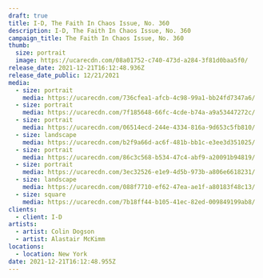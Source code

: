 ```yaml
---
draft: true
title: I-D, The Faith In Chaos Issue, No. 360
description: I-D, The Faith In Chaos Issue, No. 360
campaign_title: The Faith In Chaos Issue, No. 360
thumb:
  size: portrait
  image: https://ucarecdn.com/08a01752-c740-473d-a284-3f81d0baa5f0/
release_date: 2021-12-21T16:12:48.936Z
release_date_public: 12/21/2021
media:
  - size: portrait
    media: https://ucarecdn.com/736cfea1-afcb-4c98-99a1-bb24fd7347a6/
  - size: portrait
    media: https://ucarecdn.com/7f185648-66fc-4cde-b74a-a9a53447272c/
  - size: portrait
    media: https://ucarecdn.com/06514ecd-244e-4334-816a-9d653c5fb810/
  - size: landscape
    media: https://ucarecdn.com/b2f9a66d-ac6f-481b-bb1c-e3ee3d351025/
  - size: portrait
    media: https://ucarecdn.com/86c3c568-b534-47c4-abf9-a20091b94819/
  - size: portrait
    media: https://ucarecdn.com/3ec32526-e1e9-4d5b-973b-a806e6618231/
  - size: landscape
    media: https://ucarecdn.com/088f7710-ef62-47ea-ae1f-a80183f48c13/
  - size: square
    media: https://ucarecdn.com/7b18ff44-b105-41ec-82ed-009849199ab8/
clients:
  - client: I-D
artists:
  - artist: Colin Dogson
  - artist: Alastair McKimm
locations:
  - location: New York
date: 2021-12-21T16:12:48.955Z
---
```

